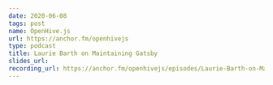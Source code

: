 ```yaml
---
date: 2020-06-08
tags: post
name: OpenHive.js
url: https://anchor.fm/openhivejs
type: podcast
title: Laurie Barth on Maintaining Gatsby
slides_url:
recording_url: https://anchor.fm/openhivejs/episodes/Laurie-Barth-on-Maintaining-Gatsby-ef6p8i
---
```

